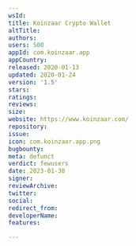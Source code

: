 ```yaml
---
wsId: 
title: Koinzaar Crypto Wallet
altTitle: 
authors: 
users: 500
appId: com.koinzaar.app
appCountry: 
released: 2020-01-13
updated: 2020-01-24
version: '1.5'
stars: 
ratings: 
reviews: 
size: 
website: https://www.koinzaar.com/
repository: 
issue: 
icon: com.koinzaar.app.png
bugbounty: 
meta: defunct
verdict: fewusers
date: 2023-01-30
signer: 
reviewArchive: 
twitter: 
social: 
redirect_from: 
developerName: 
features: 

---
```


